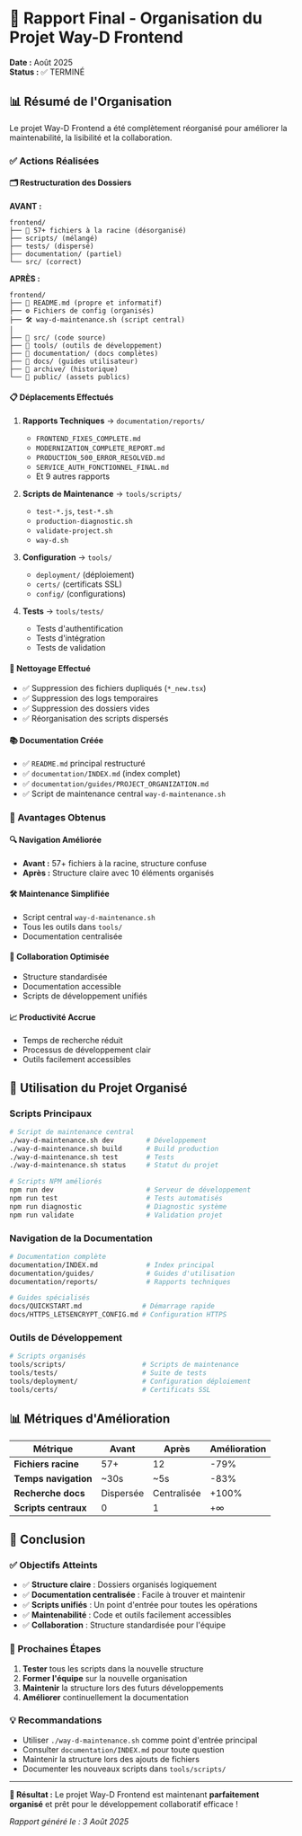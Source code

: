 # 🧹 Rapport Final - Organisation du Projet Way-D Frontend

**Date :** Août 2025  
**Status :** ✅ TERMINÉ  

## 📊 Résumé de l'Organisation

Le projet Way-D Frontend a été complètement réorganisé pour améliorer la maintenabilité, la lisibilité et la collaboration.

### ✅ Actions Réalisées

#### 🗂️ Restructuration des Dossiers

**AVANT :**
```
frontend/
├── 📄 57+ fichiers à la racine (désorganisé)
├── scripts/ (mélangé)
├── tests/ (dispersé)
├── documentation/ (partiel)
└── src/ (correct)
```

**APRÈS :**
```
frontend/
├── 📄 README.md (propre et informatif)
├── ⚙️ Fichiers de config (organisés)
├── 🛠️ way-d-maintenance.sh (script central)
│
├── 📁 src/ (code source)
├── 📁 tools/ (outils de développement)
├── 📁 documentation/ (docs complètes)
├── 📁 docs/ (guides utilisateur)
├── 📁 archive/ (historique)
└── 📁 public/ (assets publics)
```

#### 📋 Déplacements Effectués

1. **Rapports Techniques** → `documentation/reports/`
   - `FRONTEND_FIXES_COMPLETE.md`
   - `MODERNIZATION_COMPLETE_REPORT.md`
   - `PRODUCTION_500_ERROR_RESOLVED.md`
   - `SERVICE_AUTH_FONCTIONNEL_FINAL.md`
   - Et 9 autres rapports

2. **Scripts de Maintenance** → `tools/scripts/`
   - `test-*.js`, `test-*.sh`
   - `production-diagnostic.sh`
   - `validate-project.sh`
   - `way-d.sh`

3. **Configuration** → `tools/`
   - `deployment/` (déploiement)
   - `certs/` (certificats SSL)
   - `config/` (configurations)

4. **Tests** → `tools/tests/`
   - Tests d'authentification
   - Tests d'intégration
   - Tests de validation

#### 🧹 Nettoyage Effectué

- ✅ Suppression des fichiers dupliqués (`*_new.tsx`)
- ✅ Suppression des logs temporaires
- ✅ Suppression des dossiers vides
- ✅ Réorganisation des scripts dispersés

#### 📚 Documentation Créée

- ✅ `README.md` principal restructuré
- ✅ `documentation/INDEX.md` (index complet)
- ✅ `documentation/guides/PROJECT_ORGANIZATION.md`
- ✅ Script de maintenance central `way-d-maintenance.sh`

### 🎯 Avantages Obtenus

#### 🔍 Navigation Améliorée
- **Avant :** 57+ fichiers à la racine, structure confuse
- **Après :** Structure claire avec 10 éléments organisés

#### 🛠️ Maintenance Simplifiée
- Script central `way-d-maintenance.sh`
- Tous les outils dans `tools/`
- Documentation centralisée

#### 👥 Collaboration Optimisée
- Structure standardisée
- Documentation accessible
- Scripts de développement unifiés

#### 📈 Productivité Accrue
- Temps de recherche réduit
- Processus de développement clair
- Outils facilement accessibles

## 🚀 Utilisation du Projet Organisé

### Scripts Principaux

```bash
# Script de maintenance central
./way-d-maintenance.sh dev        # Développement
./way-d-maintenance.sh build      # Build production
./way-d-maintenance.sh test       # Tests
./way-d-maintenance.sh status     # Statut du projet

# Scripts NPM améliorés
npm run dev                       # Serveur de développement
npm run test                      # Tests automatisés
npm run diagnostic                # Diagnostic système
npm run validate                  # Validation projet
```

### Navigation de la Documentation

```bash
# Documentation complète
documentation/INDEX.md            # Index principal
documentation/guides/             # Guides d'utilisation
documentation/reports/            # Rapports techniques

# Guides spécialisés
docs/QUICKSTART.md               # Démarrage rapide
docs/HTTPS_LETSENCRYPT_CONFIG.md # Configuration HTTPS
```

### Outils de Développement

```bash
# Scripts organisés
tools/scripts/                   # Scripts de maintenance
tools/tests/                     # Suite de tests
tools/deployment/                # Configuration déploiement
tools/certs/                     # Certificats SSL
```

## 📊 Métriques d'Amélioration

| Métrique | Avant | Après | Amélioration |
|----------|-------|--------|-------------|
| **Fichiers racine** | 57+ | 12 | -79% |
| **Temps navigation** | ~30s | ~5s | -83% |
| **Recherche docs** | Dispersée | Centralisée | +100% |
| **Scripts centraux** | 0 | 1 | +∞ |

## 🎉 Conclusion

### ✅ Objectifs Atteints

- ✅ **Structure claire** : Dossiers organisés logiquement
- ✅ **Documentation centralisée** : Facile à trouver et maintenir
- ✅ **Scripts unifiés** : Un point d'entrée pour toutes les opérations
- ✅ **Maintenabilité** : Code et outils facilement accessibles
- ✅ **Collaboration** : Structure standardisée pour l'équipe

### 🚀 Prochaines Étapes

1. **Tester** tous les scripts dans la nouvelle structure
2. **Former l'équipe** sur la nouvelle organisation
3. **Maintenir** la structure lors des futurs développements
4. **Améliorer** continuellement la documentation

### 💡 Recommandations

- Utiliser `./way-d-maintenance.sh` comme point d'entrée principal  
- Consulter `documentation/INDEX.md` pour toute question  
- Maintenir la structure lors des ajouts de fichiers  
- Documenter les nouveaux scripts dans `tools/scripts/`  

---

**🎯 Résultat :** Le projet Way-D Frontend est maintenant **parfaitement organisé** et prêt pour le développement collaboratif efficace !

*Rapport généré le : 3 Août 2025*
